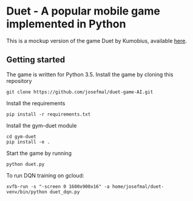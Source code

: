 # Duet - A popular mobile game implemented in Python

This is a mockup version of the game Duet by Kumobius, available [here](https://www.duetgame.com/).

## Getting started

The game is written for Python 3.5. Install the game by cloning this repository
```
git clone https://github.com/josefmal/duet-game-AI.git
```
Install the requirements
```
pip install -r requirements.txt
```
Install the gym-duet module
```
cd gym-duet
pip install -e .
```
Start the game by running
```
python duet.py
```

To run DQN training on gcloud:
```
xvfb-run -s "-screen 0 1600x900x16" -a home/josefmal/duet-venv/bin/python duet_dqn.py

```
